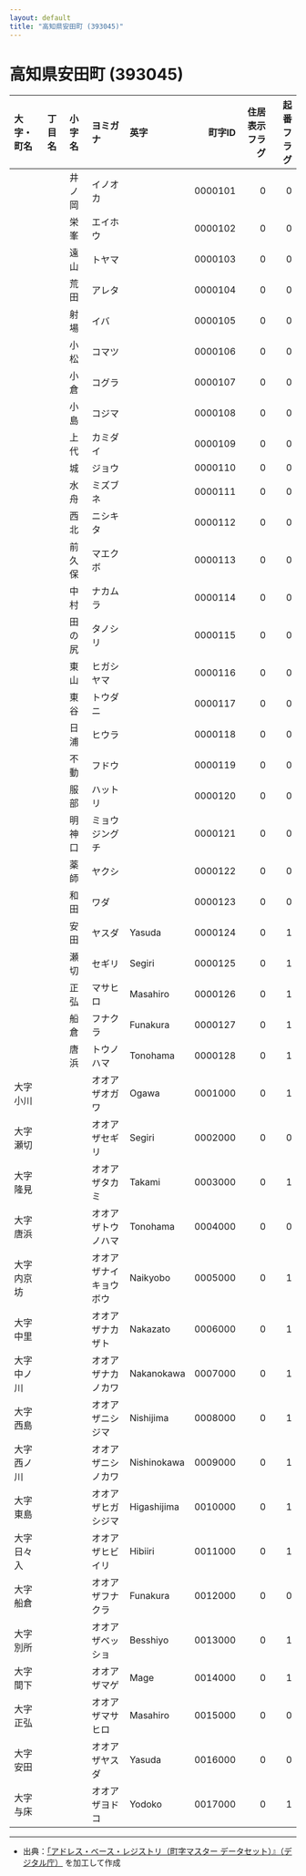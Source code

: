 ```yaml
---
layout: default
title: "高知県安田町 (393045)"
---
```


# 高知県安田町 (393045)

| 大字・町名 | 丁目名 | 小字名 | ヨミガナ | 英字 | 町字ID | 住居表示フラグ | 起番フラグ |
|:--------|:------|:------|:-----------------|:---------------------|--------:|----------:|--------:|
|  |  | 井ノ岡 | イノオカ |  | 0000101 | 0 | 0 |
|  |  | 栄峯 | エイホウ |  | 0000102 | 0 | 0 |
|  |  | 遠山 | トヤマ |  | 0000103 | 0 | 0 |
|  |  | 荒田 | アレタ |  | 0000104 | 0 | 0 |
|  |  | 射場 | イバ |  | 0000105 | 0 | 0 |
|  |  | 小松 | コマツ |  | 0000106 | 0 | 0 |
|  |  | 小倉 | コグラ |  | 0000107 | 0 | 0 |
|  |  | 小島 | コジマ |  | 0000108 | 0 | 0 |
|  |  | 上代 | カミダイ |  | 0000109 | 0 | 0 |
|  |  | 城 | ジョウ |  | 0000110 | 0 | 0 |
|  |  | 水舟 | ミズブネ |  | 0000111 | 0 | 0 |
|  |  | 西北 | ニシキタ |  | 0000112 | 0 | 0 |
|  |  | 前久保 | マエクボ |  | 0000113 | 0 | 0 |
|  |  | 中村 | ナカムラ |  | 0000114 | 0 | 0 |
|  |  | 田の尻 | タノシリ |  | 0000115 | 0 | 0 |
|  |  | 東山 | ヒガシヤマ |  | 0000116 | 0 | 0 |
|  |  | 東谷 | トウダニ |  | 0000117 | 0 | 0 |
|  |  | 日浦 | ヒウラ |  | 0000118 | 0 | 0 |
|  |  | 不動 | フドウ |  | 0000119 | 0 | 0 |
|  |  | 服部 | ハットリ |  | 0000120 | 0 | 0 |
|  |  | 明神口 | ミョウジングチ |  | 0000121 | 0 | 0 |
|  |  | 薬師 | ヤクシ |  | 0000122 | 0 | 0 |
|  |  | 和田 | ワダ |  | 0000123 | 0 | 0 |
|  |  | 安田 | ヤスダ | Yasuda | 0000124 | 0 | 1 |
|  |  | 瀬切 | セギリ | Segiri | 0000125 | 0 | 1 |
|  |  | 正弘 | マサヒロ | Masahiro | 0000126 | 0 | 1 |
|  |  | 船倉 | フナクラ | Funakura | 0000127 | 0 | 1 |
|  |  | 唐浜 | トウノハマ | Tonohama | 0000128 | 0 | 1 |
| 大字小川 |  |  | オオアザオガワ | Ogawa | 0001000 | 0 | 1 |
| 大字瀬切 |  |  | オオアザセギリ | Segiri | 0002000 | 0 | 0 |
| 大字隆見 |  |  | オオアザタカミ | Takami | 0003000 | 0 | 1 |
| 大字唐浜 |  |  | オオアザトウノハマ | Tonohama | 0004000 | 0 | 0 |
| 大字内京坊 |  |  | オオアザナイキョウボウ | Naikyobo | 0005000 | 0 | 1 |
| 大字中里 |  |  | オオアザナカザト | Nakazato | 0006000 | 0 | 1 |
| 大字中ノ川 |  |  | オオアザナカノカワ | Nakanokawa | 0007000 | 0 | 1 |
| 大字西島 |  |  | オオアザニシジマ | Nishijima | 0008000 | 0 | 1 |
| 大字西ノ川 |  |  | オオアザニシノカワ | Nishinokawa | 0009000 | 0 | 1 |
| 大字東島 |  |  | オオアザヒガシジマ | Higashijima | 0010000 | 0 | 1 |
| 大字日々入 |  |  | オオアザヒビイリ | Hibiiri | 0011000 | 0 | 1 |
| 大字船倉 |  |  | オオアザフナクラ | Funakura | 0012000 | 0 | 0 |
| 大字別所 |  |  | オオアザベッショ | Besshiyo | 0013000 | 0 | 1 |
| 大字間下 |  |  | オオアザマゲ | Mage | 0014000 | 0 | 1 |
| 大字正弘 |  |  | オオアザマサヒロ | Masahiro | 0015000 | 0 | 0 |
| 大字安田 |  |  | オオアザヤスダ | Yasuda | 0016000 | 0 | 0 |
| 大字与床 |  |  | オオアザヨドコ | Yodoko | 0017000 | 0 | 1 |

---

- 出典：[「アドレス・ベース・レジストリ（町字マスター データセット）』（デジタル庁）](https://www.digital.go.jp/policies/base_registry_address/) を加工して作成